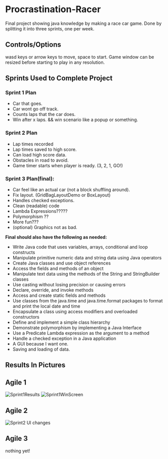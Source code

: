 # Procrastination-Racer
Final project showing java knowledge by making a race car game. Done by splitting it into three sprints, one per week.

## Controls/Options
wasd keys or arrow keys to move, space to start. 
Game window can be resized before starting to play in any resolution. 

## Sprints Used to Complete Project
### Sprint 1 Plan
* Car that goes.
* Car wont go off track.
* Counts laps that the car does.
* Win after x laps. && win scenario like a popup or something. 

### Sprint 2 Plan
* Lap times recorded
* Lap times saved to high score.
* Can load high score data.
* Obstacles in road to avoid.
* Game timer starts when player is ready. (3, 2, 1, GO!)

### Sprint 3 Plan(final):
* Car feel like an actual car (not a block shuffling around).
* Fix layout. (GridBagLayoutDemo or BoxLayout)
* Handles checked exceptions. 
* Clean (readable) code
* Lambda Expressions?????
* Polymorphism ??
* More fun???
* (optional) Graphics not as bad.

**Final should also have the following as needed:**
* Write Java code that uses variables, arrays, conditional and loop constructs
* Manipulate primitive numeric data and string data using Java operators
* Create Java classes and use object references
* Access the fields and methods of an object
* Manipulate text data using the methods of the String and StringBuilder classes
* Use casting without losing precision or causing errors
* Declare, override, and invoke methods
* Access and create static fields and methods
* Use classes from the java.time and java.time.format packages to format and print the local date and time
* Encapsulate a class using access modifiers and overloaded constructors
* Define and implement a simple class hierarchy
* Demonstrate polymorphism by implementing a Java Interface
* Use a Predicate Lambda expression as the argument to a method
* Handle a checked exception in a Java application
* A GUI because I want one. 
* Saving and loading of data. 

## Results In Pictures
## Agile 1
![Sprint1Results](https://i.imgur.com/6ne1U0w.png)
![Sprint1WinScreen](https://i.imgur.com/S7zGWF9.png)


## Agile 2
![Sprint2 UI changes](https://i.imgur.com/EptgSH1.png)


## Agile 3
nothing yet!
